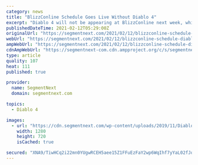 ```yaml
---
category: news
title: "BlizzConline Schedule Goes Live Without Diablo 4"
excerpt: "Diablo 4 will not be appearing at BlizzConline next week, which was assumed as much but will still leave a lot of fans pretty disappointed."
publishedDateTime: 2021-02-12T05:29:00Z
originalUrl: "https://segmentnext.com/2021/02/12/blizzconline-schedule-diablo-4/"
webUrl: "https://segmentnext.com/2021/02/12/blizzconline-schedule-diablo-4/"
ampWebUrl: "https://segmentnext.com/2021/02/12/blizzconline-schedule-diablo-4/amp/"
cdnAmpWebUrl: "https://segmentnext-com.cdn.ampproject.org/c/s/segmentnext.com/2021/02/12/blizzconline-schedule-diablo-4/amp/"
type: article
quality: 107
heat: 111
published: true

provider:
  name: SegmentNext
  domain: segmentnext.com

topics:
  - Diablo 4

images:
  - url: "https://cdn.segmentnext.com/wp-content/uploads/2019/11/Diablo-4-Rathma-Summoning.jpg"
    width: 1280
    height: 720
    isCached: true

secured: "XNA9/TiwHCq2i22mn0YUgwRCEH5aee15Z1FFuEzFaY2wp6WqIhf7yYaL02fJqtVmBmjmOIbWtHDB0nkR4ZNTqpjE+WOcA8jbkWzVRFq4S57hMwb1Tv/ycDpeN5Lm08nIK2pk7gPAd+RXYI5tYsl0I6BtpYQFfldw5d+pSkonflrgD5Itpk5hye/JpxJOIO3VSadhaZ7lKZnUTpNzm/Dmq8npIzqNOQi8swd+xA6jgOo3CzZS58JzBfbXA/65h9Q+rl3yEEtoLTju6BRefsJ2/rCnhB330v6xRUfAgFbA/2xDukjW69TlwIHepY+cn5ANhy0bVx1j0LnyuwsdNfBWUf4s9tM6Gz7/HnS2nc528D8=;jpestL0+aIkeQ1aM82iQUA=="
---
```


